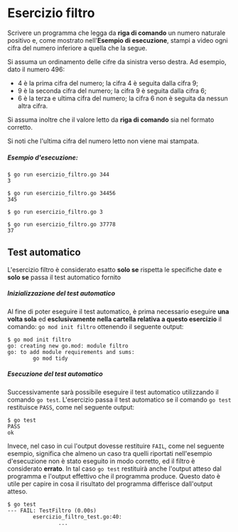 # Esercizio filtro

Scrivere un programma che legga da **riga di comando** un numero naturale positivo e, come mostrato nell'**Esempio di esecuzione**, stampi a video ogni cifra del numero inferiore a quella che la segue.

Si assuma un ordinamento delle cifre da sinistra verso destra. Ad esempio, dato il numero 496:
* 4 è la prima cifra del numero; la cifra 4 è seguita dalla cifra 9; 
* 9 è la seconda cifra del numero; la cifra 9 è seguita dalla cifra 6;
* 6 è la terza e ultima cifra del numero; la cifra 6 non è seguita da nessun altra cifra.

Si assuma inoltre che il valore letto da **riga di comando** sia nel formato corretto.

Si noti che l'ultima cifra del numero letto non viene mai stampata.

##### Esempio d'esecuzione:

```text
$ go run esercizio_filtro.go 344
3

$ go run esercizio_filtro.go 34456
345

$ go run esercizio_filtro.go 3

$ go run esercizio_filtro.go 37778
37
```

## Test automatico

L'esercizio filtro è considerato esatto **solo se** rispetta le specifiche date e **solo se** passa il test automatico fornito

##### Inizializzazione del test automatico

Al fine di poter eseguire il test automatico, è prima necessario eseguire **una volta sola** ed **esclusivamente nella cartella relativa a questo esercizio** il comando:
`go mod init filtro` ottenendo il seguente output:

```text
$ go mod init filtro
go: creating new go.mod: module filtro
go: to add module requirements and sums:
        go mod tidy
```

##### Esecuzione del test automatico

Successivamente sarà possibile eseguire il test automatico utilizzando il comando `go test`.
L'esercizio passa il test automatico se il comando `go test` restituisce `PASS`, come nel seguente output:

```text
$ go test
PASS
ok
```

Invece, nel caso in cui l'output dovesse restituire `FAIL`, come nel seguente esempio, significa che almeno un caso tra quelli riportati nell'esempio d'esecuzione non è stato eseguito in modo corretto, ed il filtro è considerato **errato**.
In tal caso `go test` restituirà anche l'output atteso dal programma e l'output effettivo che il programma produce. Questo dato è utile per capire in cosa il risultato del programma differisce dall'output atteso.

```text
$ go test
--- FAIL: TestFiltro (0.00s)
        esercizio_filtro_test.go:40: 
                ...
```


